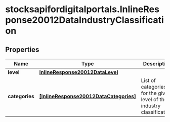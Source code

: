 # stocksapifordigitalportals.InlineResponse20012DataIndustryClassification

## Properties

Name | Type | Description | Notes
------------ | ------------- | ------------- | -------------
**level** | [**InlineResponse20012DataLevel**](InlineResponse20012DataLevel.md) |  | [optional] 
**categories** | [**[InlineResponse20012DataCategories]**](InlineResponse20012DataCategories.md) | List of categories for the given level of the industry classification. | [optional] 


